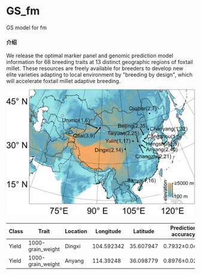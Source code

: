 # GS_fm
GS model for fm


#### 介绍
We release the optimal marker panel and genomic prediction model information for 68 breeding traits at 13 distinct geographic regions of foxtail millet. These resources are freely available for breeders to develop new elite varieties adapting to local environment by "breeding by design", which will accelerate foxtail millet adaptive breeding.

![](img/map.jpg)

| Class | Trait | Location | Longitude | Latitude | Prediction accuracy | Marker panel | GS model |
| ----- | ----- | ----- | ----- | ----- | ----- | ----- | ----- |
| Yield | 1000-grain_weight | Dingxi | 104.592342 | 35.607947 | 0.7932±0.0467 | [download](GS_genotype/1000-grain_weight_Dingxi_markerpanel.txt.gz) | [download](GS_model/1000-grain_weight_Dingxi.lgb_model.gz) |
| Yield | 1000-grain_weight | Anyang | 114.39248 | 36.098779 | 0.8976±0.0249 | [download](GS_genotype/1000-grain_weight_Anyang_markerpanel.txt.gz) | [download](GS_model/1000-grain_weight_Anyang.lgb_model.gz) |


